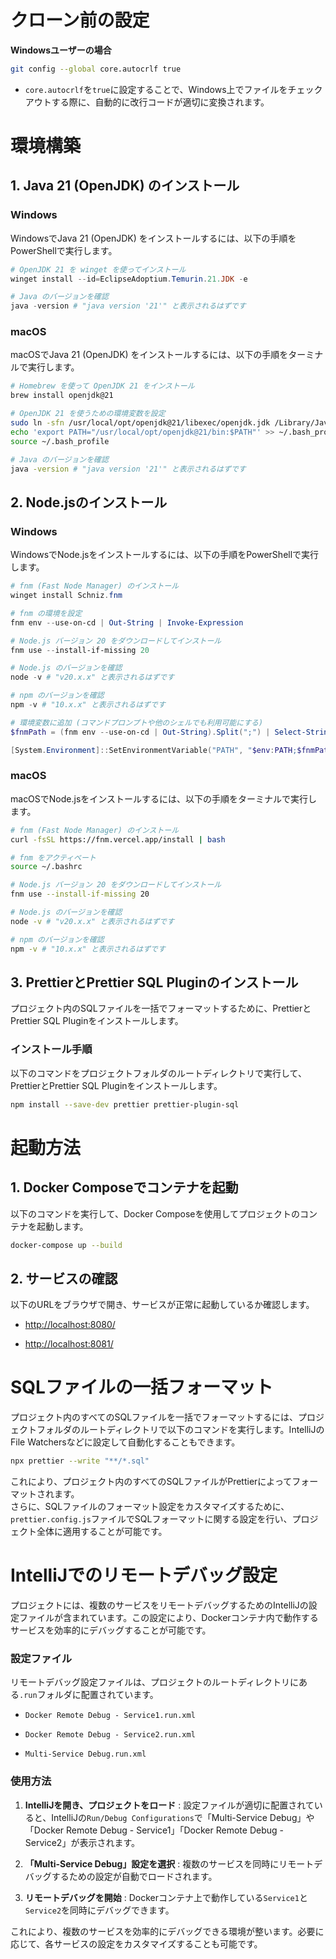 # クローン前の設定 
**Windowsユーザーの場合** 

```bash
git config --global core.autocrlf true
```
 
- `core.autocrlf`を`true`に設定することで、Windows上でファイルをチェックアウトする際に、自動的に改行コードが適切に変換されます。

# 環境構築 

## 1. Java 21 (OpenJDK) のインストール 

### Windows 

WindowsでJava 21 (OpenJDK) をインストールするには、以下の手順をPowerShellで実行します。


```powershell
# OpenJDK 21 を winget を使ってインストール
winget install --id=EclipseAdoptium.Temurin.21.JDK -e

# Java のバージョンを確認
java -version # "java version '21'" と表示されるはずです
```

### macOS 

macOSでJava 21 (OpenJDK) をインストールするには、以下の手順をターミナルで実行します。


```bash
# Homebrew を使って OpenJDK 21 をインストール
brew install openjdk@21

# OpenJDK 21 を使うための環境変数を設定
sudo ln -sfn /usr/local/opt/openjdk@21/libexec/openjdk.jdk /Library/Java/JavaVirtualMachines/openjdk-21.jdk
echo 'export PATH="/usr/local/opt/openjdk@21/bin:$PATH"' >> ~/.bash_profile
source ~/.bash_profile

# Java のバージョンを確認
java -version # "java version '21'" と表示されるはずです
```

## 2. Node.jsのインストール 

### Windows 

WindowsでNode.jsをインストールするには、以下の手順をPowerShellで実行します。


```powershell
# fnm (Fast Node Manager) のインストール
winget install Schniz.fnm

# fnm の環境を設定
fnm env --use-on-cd | Out-String | Invoke-Expression

# Node.js バージョン 20 をダウンロードしてインストール
fnm use --install-if-missing 20

# Node.js のバージョンを確認
node -v # "v20.x.x" と表示されるはずです

# npm のバージョンを確認
npm -v # "10.x.x" と表示されるはずです

# 環境変数に追加 (コマンドプロンプトや他のシェルでも利用可能にする)
$fnmPath = (fnm env --use-on-cd | Out-String).Split(";") | Select-String -Pattern "C:\\.*\.fnm\\node-versions\\v20.*\\bin"

[System.Environment]::SetEnvironmentVariable("PATH", "$env:PATH;$fnmPath", [System.EnvironmentVariableTarget]::User)
```

### macOS 

macOSでNode.jsをインストールするには、以下の手順をターミナルで実行します。


```bash
# fnm (Fast Node Manager) のインストール
curl -fsSL https://fnm.vercel.app/install | bash

# fnm をアクティベート
source ~/.bashrc

# Node.js バージョン 20 をダウンロードしてインストール
fnm use --install-if-missing 20

# Node.js のバージョンを確認
node -v # "v20.x.x" と表示されるはずです

# npm のバージョンを確認
npm -v # "10.x.x" と表示されるはずです
```

## 3. PrettierとPrettier SQL Pluginのインストール 

プロジェクト内のSQLファイルを一括でフォーマットするために、PrettierとPrettier SQL Pluginをインストールします。

### インストール手順 

以下のコマンドをプロジェクトフォルダのルートディレクトリで実行して、PrettierとPrettier SQL Pluginをインストールします。


```bash
npm install --save-dev prettier prettier-plugin-sql
```

# 起動方法 

## 1. Docker Composeでコンテナを起動 

以下のコマンドを実行して、Docker Composeを使用してプロジェクトのコンテナを起動します。


```bash
docker-compose up --build
```

## 2. サービスの確認 

以下のURLをブラウザで開き、サービスが正常に起動しているか確認します。
 
- [http://localhost:8080/](http://localhost:8080/)
 
- [http://localhost:8081/](http://localhost:8081/)

# SQLファイルの一括フォーマット 

プロジェクト内のすべてのSQLファイルを一括でフォーマットするには、プロジェクトフォルダのルートディレクトリで以下のコマンドを実行します。IntelliJのFile Watchersなどに設定して自動化することもできます。


```bash
npx prettier --write "**/*.sql"
```

これにより、プロジェクト内のすべてのSQLファイルがPrettierによってフォーマットされます。  
さらに、SQLファイルのフォーマット設定をカスタマイズするために、`prettier.config.js`ファイルでSQLフォーマットに関する設定を行い、プロジェクト全体に適用することが可能です。

# IntelliJでのリモートデバッグ設定 

プロジェクトには、複数のサービスをリモートデバッグするためのIntelliJの設定ファイルが含まれています。この設定により、Dockerコンテナ内で動作するサービスを効率的にデバッグすることが可能です。

### 設定ファイル 
リモートデバッグ設定ファイルは、プロジェクトのルートディレクトリにある`.run`フォルダに配置されています。 
- `Docker Remote Debug - Service1.run.xml`
 
- `Docker Remote Debug - Service2.run.xml`
 
- `Multi-Service Debug.run.xml`

### 使用方法 
 
1. **IntelliJを開き、プロジェクトをロード** : 設定ファイルが適切に配置されていると、IntelliJの`Run/Debug Configurations`で「Multi-Service Debug」や「Docker Remote Debug - Service1」「Docker Remote Debug - Service2」が表示されます。
 
2. **「Multi-Service Debug」設定を選択** : 複数のサービスを同時にリモートデバッグするための設定が自動でロードされます。
 
3. **リモートデバッグを開始** : Dockerコンテナ上で動作している`Service1`と`Service2`を同時にデバッグできます。

これにより、複数のサービスを効率的にデバッグできる環境が整います。必要に応じて、各サービスの設定をカスタマイズすることも可能です。

